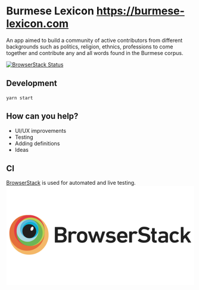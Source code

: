 # Burmese Lexicon https://burmese-lexicon.com

An app aimed to build a community of active contributors from different backgrounds
such as politics, religion, ethnics, professions to come together and contribute any and all words found in the Burmese corpus.

[![BrowserStack Status](https://www.browserstack.com/automate/badge.svg?badge_key=dyswQmhpbFhETUhOTjV1aXdPR2lQUWZRTklFRVZGZnlPOUl6cVo0ZmRZVT0tLXVVVXJydnNERzBOS1A3RUZ3bVB4Smc9PQ==--e0251e2e6081d5b062b758847681dad2d661fcf2)](https://www.browserstack.com/automate/public-build/dyswQmhpbFhETUhOTjV1aXdPR2lQUWZRTklFRVZGZnlPOUl6cVo0ZmRZVT0tLXVVVXJydnNERzBOS1A3RUZ3bVB4Smc9PQ==--e0251e2e6081d5b062b758847681dad2d661fcf2)

## Development

```
yarn start
```

## How can you help?
* UI/UX improvements
* Testing
* Adding definitions
* Ideas

## CI

[BrowserStack](https://browserstack.com) is used for automated and live testing.
![BrowserStack](https://raw.githubusercontent.com/burmese-lexicon/burmese-lexicon/browserstack/browserstack-logo-600x315.png)
